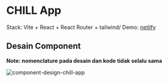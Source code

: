 # CHILL App

Stack: Vite + React + React Router + tailwind/
Demo: [netlify](https://comfy-praline-f1ac44.netlify.app/)

## Desain Component
__Note: nomenclature pada desain dan kode tidak selalu sama__

![component-design-chill-app](https://github.com/user-attachments/assets/6124bfca-07d9-4594-9193-c744e46d1bcd)
